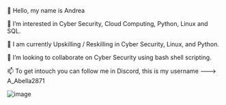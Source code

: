 👋  Hello, my name is Andrea 

👀  I’m interested in Cyber Security, Cloud Computing, Python, Linux and SQL. 

🌱  I am currently Upskilling / Reskilling in Cyber Security, Linux, and Python. 

💞️  I’m looking to collaborate on Cyber Security using bash shell scripting.

📫  To get intouch you can follow me in Discord, this is my username --->   A_Abella2871 

![image](https://github.com/AAbella7529/AAbella7529/assets/158771536/a9c75b8e-0725-4ddc-9a1c-0519a7ba6a81)







<!---
AAbella7529/AAbella7529 is a ✨ special ✨ repository because its `README.md` (this file) appears on your GitHub profile.
You can click the Preview link to take a look at your changes.
--->
